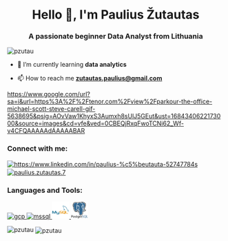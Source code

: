 <h1 align="center">Hello 👋, I'm Paulius Žutautas</h1>
<h3 align="center">A passionate beginner Data Analyst from Lithuania</h3>

<p align="left"> <img src="https://komarev.com/ghpvc/?username=pzutau&label=Profile%20views&color=0e75b6&style=flat" alt="pzutau" /> </p>

- 🌱 I’m currently learning **data analytics**

- 📫 How to reach me **zutautas.paulius@gmail.com**

https://www.google.com/url?sa=i&url=https%3A%2F%2Ftenor.com%2Fview%2Fparkour-the-office-michael-scott-steve-carell-gif-5638695&psig=AOvVaw1KhyxS3Aumxh8sUlJ5GEut&ust=1684340622173000&source=images&cd=vfe&ved=0CBEQjRxqFwoTCNi62_Wf-v4CFQAAAAAdAAAAABAR

<h3 align="left">Connect with me:</h3>
<p align="left">
<a href="https://linkedin.com/in/https://www.linkedin.com/in/paulius-%c5%beutauta-52747784s" target="blank"><img align="center" src="https://raw.githubusercontent.com/rahuldkjain/github-profile-readme-generator/master/src/images/icons/Social/linked-in-alt.svg" alt="https://www.linkedin.com/in/paulius-%c5%beutauta-52747784s" height="30" width="40" /></a>
<a href="https://fb.com/paulius.zutautas.7" target="blank"><img align="center" src="https://raw.githubusercontent.com/rahuldkjain/github-profile-readme-generator/master/src/images/icons/Social/facebook.svg" alt="paulius.zutautas.7" height="30" width="40" /></a>
</p>

<h3 align="left">Languages and Tools:</h3>
<p align="left"> <a href="https://cloud.google.com" target="_blank" rel="noreferrer"> <img src="https://www.vectorlogo.zone/logos/google_cloud/google_cloud-icon.svg" alt="gcp" width="40" height="40"/> </a> <a href="https://www.microsoft.com/en-us/sql-server" target="_blank" rel="noreferrer"> <img src="https://www.svgrepo.com/show/303229/microsoft-sql-server-logo.svg" alt="mssql" width="40" height="40"/> </a> <a href="https://www.mysql.com/" target="_blank" rel="noreferrer"> <img src="https://raw.githubusercontent.com/devicons/devicon/master/icons/mysql/mysql-original-wordmark.svg" alt="mysql" width="40" height="40"/> </a> <a href="https://www.postgresql.org" target="_blank" rel="noreferrer"> <img src="https://raw.githubusercontent.com/devicons/devicon/master/icons/postgresql/postgresql-original-wordmark.svg" alt="postgresql" width="40" height="40"/> </a> </p>

<p><img align="left" src="https://github-readme-stats.vercel.app/api/top-langs?username=pzutau&show_icons=true&locale=en&layout=compact" alt="pzutau" /></p>

<p>&nbsp;<img align="center" src="https://github-readme-stats.vercel.app/api?username=pzutau&show_icons=true&locale=en" alt="pzutau" /></p>
